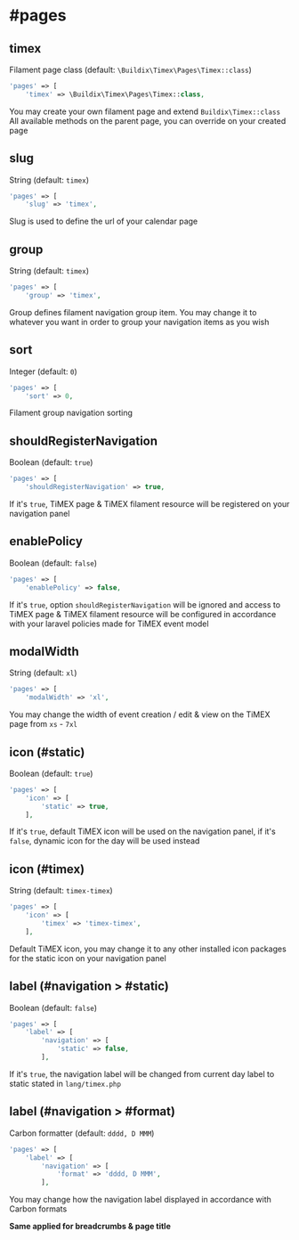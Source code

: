 # #pages
## timex
Filament page class (default: `\Buildix\Timex\Pages\Timex::class`)
```php
'pages' => [
    'timex' => \Buildix\Timex\Pages\Timex::class,
```
You may create your own filament page and extend `Buildix\Timex::class`
All available methods on the parent page, you can override on your created page

## slug
String (default: `timex`)
```php
'pages' => [
    'slug' => 'timex',
```
Slug is used to define the url of your calendar page

## group
String (default: `timex`)
```php
'pages' => [
    'group' => 'timex',
```
Group defines filament navigation group item. You may change it to whatever you want in order to group your navigation items as you wish

## sort
Integer (default: `0`)
```php
'pages' => [
    'sort' => 0,
```
Filament group navigation sorting

## shouldRegisterNavigation
Boolean (default: `true`)
```php
'pages' => [
    'shouldRegisterNavigation' => true,
```
If it's `true`, TiMEX page & TiMEX filament resource will be registered on your navigation panel

## enablePolicy
Boolean (default: `false`)
```php
'pages' => [
    'enablePolicy' => false,
```
If it's `true`, option `shouldRegisterNavigation` will be ignored and access to TiMEX page & TiMEX filament resource will be configured in accordance with your laravel policies made for TiMEX event model 

## modalWidth
String (default: `xl`)
```php
'pages' => [
    'modalWidth' => 'xl',
```
You may change the width of event creation / edit & view on the TiMEX page from `xs` - `7xl`

## icon (#static)
Boolean (default: `true`)
```php
'pages' => [
    'icon' => [
        'static' => true,
    ],
```
If it's `true`, default TiMEX icon will be used on the navigation panel, if it's `false`, dynamic icon for the day will be used instead

## icon (#timex)
String (default: `timex-timex`)
```php
'pages' => [
    'icon' => [
        'timex' => 'timex-timex',
    ],
```
Default TiMEX icon, you may change it to any other installed icon packages for the static icon on your navigation panel

## label (#navigation > #static)
Boolean (default: `false`)
```php
'pages' => [
    'label' => [
        'navigation' => [
            'static' => false,
        ],
```
If it's `true`, the navigation label will be changed from current day label to static stated in `lang/timex.php`

## label (#navigation > #format)
Carbon formatter (default: `dddd, D MMM`)
```php
'pages' => [
    'label' => [
        'navigation' => [
            'format' => 'dddd, D MMM',
        ],
```
You may change how the navigation label displayed in accordance with Carbon formats

**Same applied for breadcrumbs & page title**

